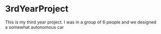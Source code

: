 # 3rdYearProject
This is my third year project. I was in a group of 6 people and we designed a somewhat autonomous car
